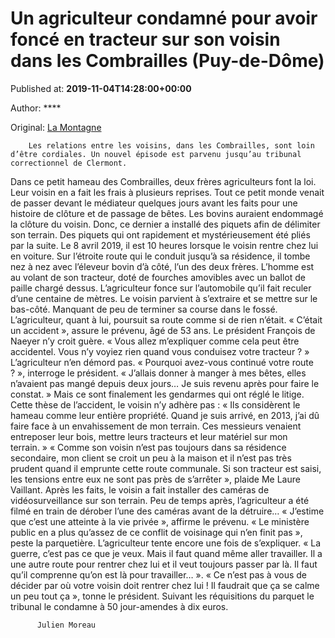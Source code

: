 
# Un agriculteur condamné pour avoir foncé en tracteur sur son voisin dans les Combrailles (Puy-de-Dôme)

Published at: **2019-11-04T14:28:00+00:00**

Author: ****

Original: [La Montagne](https://www.lamontagne.fr/clermont-ferrand-63000/actualites/un-agriculteur-condamne-pour-avoir-fonce-en-tracteur-sur-son-voisin-dans-les-combrailles-puy-de-dome_13677198/)


        Les relations entre les voisins, dans les Combrailles, sont loin d’être cordiales. Un nouvel épisode est parvenu jusqu’au tribunal correctionnel de Clermont. 
      
Dans ce petit hameau des Combrailles, deux frères agriculteurs font la loi. Leur voisin en a fait les frais à plusieurs reprises.
Tout ce petit monde venait de passer devant le médiateur quelques jours avant les faits pour une histoire de clôture et de passage de bêtes. Les bovins auraient endommagé la clôture du voisin. Donc, ce dernier a installé des piquets afin de délimiter son terrain. Des piquets qui ont rapidement et mystérieusement été pliés par la suite.
Le 8 avril 2019, il est 10 heures lorsque le voisin rentre chez lui en voiture. Sur l’étroite route qui le conduit jusqu’à sa résidence, il tombe nez à nez avec l’éleveur bovin d’à côté, l’un des deux frères. L’homme est au volant de son tracteur, doté de fourches amovibles avec un ballot de paille chargé dessus.
L’agriculteur fonce sur l’automobile qu’il fait reculer d’une centaine de mètres. Le voisin parvient à s’extraire et se mettre sur le bas-côté. Manquant de peu de terminer sa course dans le fossé. L’agriculteur, quant à lui, poursuit sa route comme si de rien n’était. « C’était un accident », assure le prévenu, âgé de 53 ans. Le président François de Naeyer n’y croit guère.
« Vous allez m’expliquer comme cela peut être accidentel. Vous n’y voyiez rien quand vous conduisez votre tracteur ? » L’agriculteur n’en démord pas.
« Pourquoi avez-vous continué votre route ? », interroge le président. « J’allais donner à manger à mes bêtes, elles n’avaient pas mangé depuis deux jours… Je suis revenu après pour faire le constat. » Mais ce sont finalement les gendarmes qui ont réglé le litige.
Cette thèse de l’accident, le voisin n’y adhère pas : « Ils considèrent le hameau comme leur entière propriété. Quand je suis arrivé, en 2013, j’ai dû faire face à un envahissement de mon terrain. Ces messieurs venaient entreposer leur bois, mettre leurs tracteurs et leur matériel sur mon terrain. »
« Comme son voisin n’est pas toujours dans sa résidence secondaire, mon client se croit un peu à la maison et il n’est pas très prudent quand il emprunte cette route communale. Si son tracteur est saisi, les tensions entre eux ne sont pas près de s’arrêter », plaide Me Laure Vaillant. Après les faits, le voisin a fait installer des caméras de vidéosurveillance sur son terrain. Peu de temps après, l’agriculteur a été filmé en train de dérober l’une des caméras avant de la détruire… « J’estime que c’est une atteinte à la vie privée », affirme le prévenu.
« Le ministère public en a plus qu’assez de ce conflit de voisinage qui n’en finit pas », peste la parquetière.
L’agriculteur tente encore une fois de s’expliquer. « La guerre, c’est pas ce que je veux. Mais il faut quand même aller travailler. Il a une autre route pour rentrer chez lui et il veut toujours passer par là. Il faut qu’il comprenne qu’on est là pour travailler… ». « Ce n’est pas à vous de décider par où votre voisin doit rentrer chez lui ! Il faudrait que ça se calme un peu tout ça », tonne le président.
Suivant les réquisitions du parquet le tribunal le condamne à 50 jour-amendes à dix euros. 

        
          Julien Moreau
        
      
